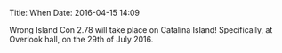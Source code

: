 Title: When
Date: 2016-04-15 14:09

Wrong Island Con 2.78 will take place on Catalina Island! Specifically, at
Overlook hall, on the 29th of July 2016.
